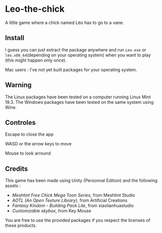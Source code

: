 # Leo-the-chick

A little game where a chick named Léo has to go to a vane.

## Install

I guess you can just extract the package anywhere and run ```Leo.exe```
or ```leo.x86_64```(depending on your operating system) when you want to play (this might happen only once).

Mac users : I've not yet built packages for your operating system.

## Warning

The Linux packages have been tested on a computer running Linux Mint 19.3. The Windows packages have been tested on the same system using Wine.

## Controles

Escape to close the app

WASD or the arrow keys to move

Mouse to look arround

## Credits

This game has been made using Unity (Personnal Edition) and the following assets :

- *Meshtint Free Chick Mega Toon Series*, from Meshtint Studio
- *AOTL (An Open Texture Library)*, from Artificial Creations
- *Fantasy Kindom - Building Pack Lite*, from xiaolianhuastudio
- *Customizable skybox*, from Key Mouse

You are free to use the provided packages if you respect the licenses of these products.
